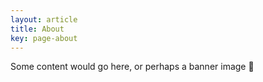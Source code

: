 ```yaml
---
layout: article
title: About
key: page-about
---
```


Some content would go here, or perhaps a banner image :eyes:
